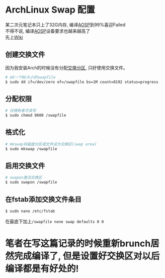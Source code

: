 # ArchLinux Swap 配置
某二次元笔记本只上了32G内存, 编译[AOSP](https://source.android.com/)到99%喜迎Failed  
不得不说, 编译[AOSP](https://source.android.com/)设备要求也越来越高了  
先上[Wiki](https://wiki.archlinux.org/title/Swap)  
## 创建交换文件
因为我安装Arch的时候没有分配[交换分区](https://wiki.archlinux.org/title/Swap#Swap_partition), 只好使用交换文件。
```bash
# dd一个8G大小的swapfile
$ sudo dd if=/dev/zero of=/swapfile bs=1M count=8192 status=progress
```
## 分配权限
```bash
# 仅拥有者可读写
$ sudo chmod 0600 /swapfile
```
## 格式化
```bash
# mkswap将磁盘分区或文件设为交换区(swap area)
$ sudo mkswap /swapfile
```
## 启用交换文件
```bash
# swapon激活交换区
$ sudo swapon /swapfile
```
## 在fstab添加交换文件条目
```bash
$ sudo nano /etc/fstab
```
在最底下加上```/swapfile none swap defaults 0 0```  

# 笔者在写这篇记录的时候重新brunch居然完成编译了, 但是设置好交换区对以后编译都是有好处的!